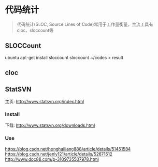 # 代码统计

> 代码统计(SLOC, Source Lines of Code)常用于工作量衡量，主流工具有cloc、sloccount等

## SLOCCount

ubuntu
apt-get install sloccount
sloccount ~/codes > result

## cloc

## StatSVN

主页: http://www.statsvn.org/index.html

### Install
下载: http://www.statsvn.org/downloads.html

### Use
https://blog.csdn.net/honghailiang888/article/details/51451584
https://blog.csdn.net/jenly121/article/details/52671512
http://www.doc88.com/p-3109735507978.html
